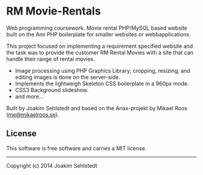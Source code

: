 # RM Movie-Rentals
Web programming coursework. Movie rental PHP/MySQL based website built on the Ami PHP boilerplate for smaller websites or webbapplications.

This project focused on implementing a requirement specified website and the task was to provide the customer RM Rental Movies with a site that can handle their range of rental movies.

- Image processing using PHP Graphics Library; cropping, resizing, and editing images is done on the server-side.
- Implements the lightweigh Skeleton CSS boilerplate in a 960px mode.
- CSS3 Background slideshow.
- and more...

Built by Joakim Sehlstedt and based on the Anax-projekt by Mikael Roos (me@mikaelroos.se).

License
------------------
This software is free software and carries a MIT license.

------------------
Copyright (c) 2014 Joakim Sehlstedt
